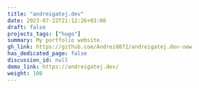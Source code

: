 ```yaml
---
title: "andreigatej.dev"
date: 2023-07-22T21:12:26+03:00
draft: false
projects_tags: ["hugo"]
summary: My portfolio website.
gh_link: https://github.com/Andrei0872/andreigatej.dev-new
has_dedicated_page: false
discussion_id: null
demo_link: https://andreigatej.dev/
weight: 100
---
```


